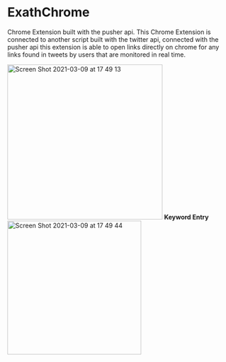 # ExathChrome
Chrome Extension built with the pusher api.
This Chrome Extension is connected to another script built with the twitter api, connected with the pusher api
this extension is able to open links directly on chrome for any links found in tweets by users that are monitored in real time.

<img width="350" alt="Screen Shot 2021-03-09 at 17 49 13" src="https://user-images.githubusercontent.com/51882829/110459764-f5930180-80ff-11eb-87db-4a4e72c3e14c.png"> 
<b>Keyword Entry</b>
<img width="302" alt="Screen Shot 2021-03-09 at 17 49 44" src="https://user-images.githubusercontent.com/51882829/110459784-f9268880-80ff-11eb-9032-db072eec108c.png" alignment=in-line>

